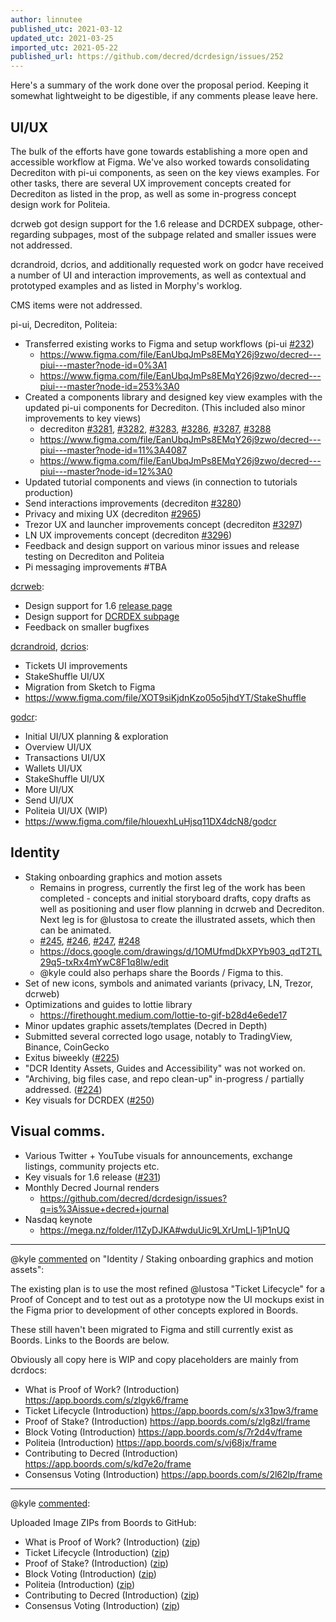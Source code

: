 ```yaml
---
author: linnutee
published_utc: 2021-03-12
updated_utc: 2021-03-25
imported_utc: 2021-05-22
published_url: https://github.com/decred/dcrdesign/issues/252
---
```


Here's a summary of the work done over the proposal period. Keeping it somewhat lightweight to be digestible, if any comments please leave here.

## UI/UX

The bulk of the efforts have gone towards establishing a more open and accessible workflow at Figma. We've also worked towards consolidating Decrediton with pi-ui components, as seen on the key views examples. For other tasks, there are several UX improvement concepts created for Decrediton as listed in the prop, as well as some in-progress concept design work for Politeia.

dcrweb got design support for the 1.6 release and DCRDEX subpage, other-regarding subpages, most of the subpage related and smaller issues were not addressed.

dcrandroid, dcrios, and additionally requested work on godcr have received a number of UI and interaction improvements, as well as contextual and prototyped examples and as listed in Morphy's worklog.

CMS items were not addressed.

pi-ui, Decrediton, Politeia:

- Transferred existing works to Figma and setup workflows (pi-ui [#232](https://github.com/decred/pi-ui/issues/323))
  - https://www.figma.com/file/EanUbqJmPs8EMqY26j9zwo/decred---piui---master?node-id=0%3A1
  - https://www.figma.com/file/EanUbqJmPs8EMqY26j9zwo/decred---piui---master?node-id=253%3A0
- Created a components library and designed key view examples with the updated pi-ui components for Decrediton. (This included also minor improvements to key views)
  - decrediton [#3281](https://github.com/decred/decrediton/issues/3281), [#3282](https://github.com/decred/decrediton/issues/3282), [#3283](https://github.com/decred/decrediton/issues/3283), [#3286](https://github.com/decred/decrediton/issues/3286), [#3287](https://github.com/decred/decrediton/issues/3287), [#3288](https://github.com/decred/decrediton/issues/3288)
  - https://www.figma.com/file/EanUbqJmPs8EMqY26j9zwo/decred---piui---master?node-id=11%3A4087
  - https://www.figma.com/file/EanUbqJmPs8EMqY26j9zwo/decred---piui---master?node-id=12%3A0
- Updated tutorial components and views (in connection to tutorials production)
- Send interactions improvements (decrediton [#3280](https://github.com/decred/decrediton/issues/3280))
- Privacy and mixing UX (decrediton [#2965](https://github.com/decred/decrediton/issues/2965))
- Trezor UX and launcher improvements concept (decrediton [#3297](https://github.com/decred/decrediton/issues/3297))
- LN UX improvements concept (decrediton [#3296](https://github.com/decred/decrediton/issues/3296))
- Feedback and design support on various minor issues and release testing on Decrediton and Politeia
- Pi messaging improvements #TBA

[dcrweb](https://github.com/decred/dcrweb):

- Design support for 1.6 [release page](https://decred.org/release/)
- Design support for [DCRDEX subpage](https://dex.decred.org/)
- Feedback on smaller bugfixes

[dcrandroid](https://github.com/planetdecred/dcrandroid), [dcrios](https://github.com/planetdecred/dcrios):

- Tickets UI improvements
- StakeShuffle UI/UX
- Migration from Sketch to Figma
- https://www.figma.com/file/XOT9siKjdnKzo05o5jhdYT/StakeShuffle

[godcr](https://github.com/planetdecred/godcr):

- Initial UI/UX planning & exploration
- Overview UI/UX
- Transactions UI/UX
- Wallets UI/UX
- StakeShuffle UI/UX
- More UI/UX
- Send UI/UX
- Politeia UI/UX (WIP)
- https://www.figma.com/file/hlouexhLuHjsq11DX4dcN8/godcr

## Identity

- Staking onboarding graphics and motion assets
  - Remains in progress, currently the first leg of the work has been completed - concepts and initial storyboard drafts, copy drafts as well as positioning and user flow planning in dcrweb and Decrediton. Next leg is for @lustosa to create the illustrated assets, which then can be animated.
  - [#245](https://github.com/decred/dcrdesign/issues/245), [#246](https://github.com/decred/dcrdesign/issues/246), [#247](https://github.com/decred/dcrdesign/issues/247), [#248](https://github.com/decred/dcrdesign/issues/248)
  - https://docs.google.com/drawings/d/1OMUfmdDkXPYb903_qdT2TL29q5-txRx4mYwC8F1q8lw/edit
  - @kyle could also perhaps share the Boords / Figma to this.
- Set of new icons, symbols and animated variants (privacy, LN, Trezor, dcrweb)
- Optimizations and guides to lottie library
  - https://firethought.medium.com/lottie-to-gif-b28d4e6ede17
- Minor updates graphic assets/templates (Decred in Depth)
- Submitted several corrected logo usage, notably to TradingView, Binance, CoinGecko
- Exitus biweekly ([#225](https://github.com/decred/dcrdesign/issues/225))
- "DCR Identity Assets, Guides and Accessibility" was not worked on.
- "Archiving, big files case, and repo clean-up" in-progress / partially addressed. ([#224](https://github.com/decred/dcrdesign/issues/224))
- Key visuals for DCRDEX ([#250](https://github.com/decred/dcrdesign/issues/250))

## Visual comms.

- Various Twitter + YouTube visuals for announcements, exchange listings, community projects etc.
- Key visuals for 1.6 release ([#231](https://github.com/decred/dcrdesign/issues/231))
- Monthly Decred Journal renders
  - https://github.com/decred/dcrdesign/issues?q=is%3Aissue+decred+journal
- Nasdaq keynote
  - https://mega.nz/folder/l1ZyDJKA#wduUic9LXrUmLl-1jP1nUQ

---

@kyle [commented](https://github.com/decred/dcrdesign/issues/252#issuecomment-800561295) on "Identity / Staking onboarding graphics and motion assets":

The existing plan is to use the most refined @lustosa "Ticket Lifecycle" for a Proof of Concept and to test out as a prototype now the UI mockups exist in the Figma prior to development of other concepts explored in Boords.

These still haven't been migrated to Figma and still currently exist as Boords. Links to the Boords are below.

Obviously all copy here is WIP and copy placeholders are mainly from dcrdocs:

- What is Proof of Work? (Introduction) https://app.boords.com/s/zlgyk6/frame
- Ticket Lifecycle (Introduction) https://app.boords.com/s/x31pw3/frame
- Proof of Stake? (Introduction) https://app.boords.com/s/zlg8zl/frame
- Block Voting (Introduction) https://app.boords.com/s/7r2d4v/frame
- Politeia (Introduction) https://app.boords.com/s/vj68jx/frame
- Contributing to Decred (Introduction) https://app.boords.com/s/kd7e2o/frame
- Consensus Voting (Introduction) https://app.boords.com/s/2l62lp/frame

---

@kyle [commented](https://github.com/decred/dcrdesign/issues/252#issuecomment-802848822):

Uploaded Image ZIPs from Boords to GitHub:

- What is Proof of Work? (Introduction) ([zip](https://github.com/decred/dcrdesign/files/6171531/What_is_Proof_of_Work___Introduction_.zip))
- Ticket Lifecycle (Introduction) ([zip](https://github.com/decred/dcrdesign/files/6171530/Ticket_Lifecycle__Introduction_.zip))
- Proof of Stake? (Introduction) ([zip](https://github.com/decred/dcrdesign/files/6171529/What_is_Proof_of_Stake___Introduction_.zip))
- Block Voting (Introduction) ([zip](https://github.com/decred/dcrdesign/files/6171527/Block_Voting__Introduction_.zip))
- Politeia (Introduction) ([zip](https://github.com/decred/dcrdesign/files/6171525/Politeia__Introduction_.zip))
- Contributing to Decred (Introduction) ([zip](https://github.com/decred/dcrdesign/files/6171523/Contributing_to_Decred__Introduction_.zip))
- Consensus Voting (Introduction) ([zip](https://github.com/decred/dcrdesign/files/6171522/Consensus_Voting__Introduction_.zip))

